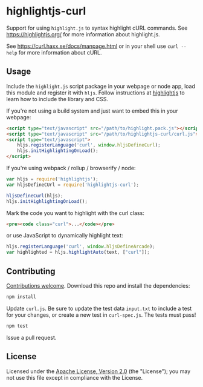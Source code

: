 # highlightjs-curl

Support for using `highlight.js` to syntax highlight cURL commands. See https://highlightjs.org/ for more information about highlight.js.

See https://curl.haxx.se/docs/manpage.html or in your shell use `curl --help` for more information about cURL.

## Usage

Include the `highlight.js` script package in your webpage or node app, load this module and register it with `hljs`. Follow instructions at [highlightjs](https://highlightjs.org/) to learn how to include the library and CSS.

If you're not using a build system and just want to embed this in your webpage:

```html
<script type="text/javascript" src="/path/to/highlight.pack.js"></script>
<script type="text/javascript" src="/path/to/highlightjs-curl/curl.js"></script>
<script type="text/javascript">
    hljs.registerLanguage('curl', window.hljsDefineCurl);
    hljs.initHighlightingOnLoad();
</script>
```

If you're using webpack / rollup / browserify / node:

```javascript
var hljs = require('highlightjs');
var hljsDefineCUrl = require('highlightjs-curl');

hljsDefineCurl(hljs);
hljs.initHighlightingOnLoad();
```

Mark the code you want to highlight with the curl class:

```html
<pre><code class="curl">...</code></pre>
```

or use JavaScript to dynamically highlight text:

```javascript
hljs.registerLanguage('curl', window.hljsDefineArcade);
var highlighted = hljs.highlightAuto(text, ["curl"]);
```

## Contributing

[Contributions welcome](https://github.com/esri/contributing). Download this repo and install the dependencies:

```bash
npm install
```

Update `curl.js`. Be sure to update the test data `input.txt` to include a test for your changes, or create a new test in `curl-spec.js`. The tests must pass!

```bash
npm test
```

Issue a pull request.

## License

Licensed under the [Apache License, Version 2.0](http://www.apache.org/licenses/LICENSE-2.0) (the "License"); you may not use this file except in compliance with the License.
